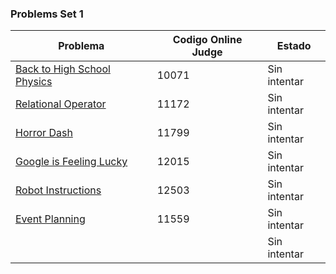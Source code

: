### Problems Set 1
| Problema   | Codigo Online Judge   | Estado |
| -- | -- | -- |
| [Back to High School Physics](https://onlinejudge.org/index.php?option=com_onlinejudge&Itemid=8&category=24&page=show_problem&problem=1012 "Back to High School Physics") | 10071 | Sin intentar |
| [Relational Operator](https://onlinejudge.org/index.php?option=com_onlinejudge&Itemid=8&category=24&page=show_problem&problem=2113) | 11172  | Sin intentar |
| [Horror Dash](https://onlinejudge.org/index.php?option=com_onlinejudge&Itemid=8&category=24&page=show_problem&problem=2899) | 11799 | Sin intentar |
| [Google is Feeling Lucky](https://onlinejudge.org/index.php?option=com_onlinejudge&Itemid=8&category=24&page=show_problem&problem=3166) | 12015 | Sin intentar |
| [Robot Instructions](https://onlinejudge.org/index.php?option=com_onlinejudge&Itemid=8&category=24&page=show_problem&problem=3947) | 12503 | Sin intentar |
| [Event Planning](https://onlinejudge.org/index.php?option=com_onlinejudge&Itemid=8&category=24&page=show_problem&problem=2595) | 11559 | Sin intentar |
| []() | | Sin intentar |
